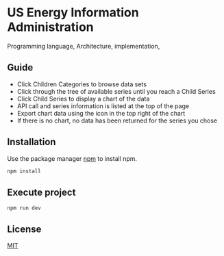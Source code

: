 # US Energy Information Administration

Programming language, Architecture, implementation, 

## Guide

* Click Children Categories to browse data sets
* Click through the tree of available series until you reach a Child Series
* Click Child Series to display a chart of the data
* API call and series information is listed at the top of the page
* Export chart data using the icon in the top right of the chart
* If there is no chart, no data has been returned for the series you chose

## Installation

Use the package manager [npm](https://www.npmjs.com/get-npm) to install npm.

```bash
npm install 
```

## Execute project

```start
npm run dev
```


## License
[MIT](https://choosealicense.com/licenses/mit/)